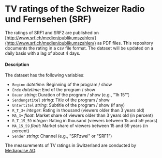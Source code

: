 # TV ratings of the Schweizer Radio und Fernsehen (SRF)

The ratings of SRF1 and SRF2 are published on [http://www.srf.ch/medien/publikumszahlen/](http://www.srf.ch/medien/publikumszahlen/) as PDF files. This repository documents the rating in a csv file format. The dataset will be updated on a daily basis with a lag of about 4 days.

#### Description
The dataset has the following variables:

- `Beginn` *datetime*: Beginning of the program / show
- `Ende` *datetime*: End of the program / show
- `Dauer` *string*: Duration of the program / show (e.g., "1h 15'")
- `Sendungstitel` *string*: Title of the program / show
- `Untertitel` *string*: Subtitle of the program / show (if any)
- `R_T_3+` *integer*: Rating in thousand (viewers older than 3 years old)
- `MA_3+` *float*: Market share of viewers older than 3 years old (in percent)
- `R_T_15_59` *integer*: Rating in thousand (viewers between 15 and 59 years)
- `MA_15_59` *float*: Market share of viewers between 15 and 59 years (in percent)
- `Sender` *string*: Channel (e.g., "SRFzwei" or "SRF1")

The measurements of TV ratings in Switzerland are conducted by [Mediapulse AG](https://www.mediapulse.ch).

